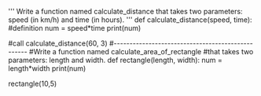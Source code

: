 '''
Write a function named calculate_distance
that takes two parameters:
    speed (in km/h) and time (in hours).
'''
def calculate_distance(speed, time): #definition
    num = speed*time
    print(num)
   
#call
calculate_distance(60, 3)
#--------------------------------------------------
#Write a function named calculate_area_of_rectangle
#that takes two parameters: length and width.
def rectangle(length, width):
    num = length*width
    print(num)
   
rectangle(10,5)

